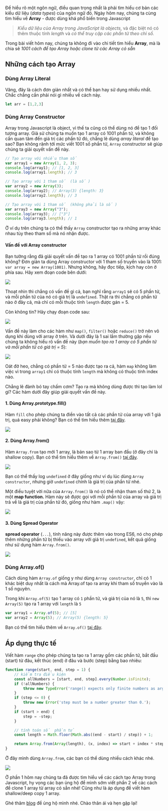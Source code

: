 Để hiểu rõ một ngôn ngữ, điều quan trọng nhất là phải tìm hiểu cơ bản các kiểu dữ liệu (_data types_) của ngôn ngữ đó. Ngày hôm nay, chúng ta cùng tìm hiểu về **Array** - được dùng khá phổ biến trong Javascript

> _Kiểu dữ liệu của Array trong JavaScript là objects_, và đặc biệt nó có thêm thuộc tính _length_ và  _có thể truy cập các phần tử theo chỉ số._

Trong bài viết hôm nay, chúng ta không đi vào chi tiết tìm hiểu **Array**, mà là chia sẽ _1001 cách để tạo Array hoặc clone từ các Array có sẵn_

## Những cách tạo Array

### Dùng Array Literal
Vâng, đây là cách đơn giản nhất và có thể bạn hay sử dụng nhiều nhất. Chắc chẳng cần phải nói gì nhiều về cách này.
```js
let arr = [1,2,3]
```

### Dùng Array Constructor
Array trong Javascript là object, vì thế ta cũng có thể dùng nó để tạo 1 đối tượng array. Giả sử chúng ta muốn tạo 1 array có 1001 phần tử, và không cần quan tâm đến giá trị các phần tử đó, chẳng lẽ dùng *array literal* để tạo sao? Bạn không rãnh tới mức viết 1001 số phần tử, `Array` constructor sẽ giúp chúng ta giải quyết vấn đề này.
```js
// Tạo array với nhiều tham số
var array1 = new Array(1, 2, 3);
console.log(array1); // [1, 2, 3]
console.log(array1.length); // 3

// Tạo array với 1 tham số  (là số )
var array2 = new Array(3);
console.log(array2); // Array(3) {length: 3}
console.log(array2.length); // 3

// Tạo array với 1 tham số  (không phải là số )
var array3 = new Array("3");
console.log(array3); // ["3"]
console.log(array3.length); // 1
```
Ở ví dụ trên chúng ta có thể thấy `Array`  constructor tạo ra những array khác nhau tùy theo tham số mà nó nhận được.

#### Vấn đề với Array constructor

Bạn tưởng rằng đã giải quyết vấn đề tạo ra 1 array có 1001 phần tử rồi đúng không? Đơn giản ta dùng Array constructor với 1 tham số truyền vào là 1001: `var array = new Array(1001)`. Nhưng không, hãy đọc tiếp, kịch hay còn ở phía sau. Hãy xem đoạn code bên dưới:

![](https://cdn-media-1.freecodecamp.org/images/HuAR3m0WmxP390Ezk4Ufyam-9vlyDzwNvEzi)

Thoạt nhìn thì chẳng có vấn đề gì cả, bạn nghĩ rằng `array1` sẽ có 5 phần tử, và mỗi phần tử của nó có giá trị là `undefined`. Thật ra thì chẳng có phần tử nào ở đây cả, mà chỉ có mỗi thuộc tính `length` được gán = 5.

Còn không tin? Hãy chạy đoạn code sau:

![](https://cdn-media-1.freecodecamp.org/images/wtfHBQo1MBofKp-EVs-IB6qqq07cfM18rK8I)

Vấn đề này làm cho các hàm như  `map()`,  `filter()`  hoặc  `reduce()` trở nên vô dụng khi dùng với array ở trên. Và dưới đây là 1 sai lầm thường gặp nếu chúng ta không hiểu rõ vấn đề này (_bạn muốn tạo ra 1 array có 5 phần tử và mỗi phần tử có giá trị = 5_):

![](https://cdn-media-1.freecodecamp.org/images/1OHTGXHuG93TuWcOpzRVtUNjoB-BFP3Pykq5)

Oát đờ heo, chẳng có phần tử = 5 nào được tạo ra cả, hàm `map` không làm việc vì trong `array1` chỉ có thuộc tính `length` mà không có thuộc tính index nào.

Chẳng lẽ đành bó tay chấm cơm? Tạo ra mà không dùng được thì tạo làm lol gì? Các hàm dưới đây giúp giải quyết vấn đề này.

#### 1. Dùng Array.prototype.fill()

Hàm `fill` cho phép chúng ta điền vào tất cả các phần tử của array với 1 giá trị, quá easy phải không? Bạn có thể tìm hiểu thêm [tại đây](https://developer.mozilla.org/en-US/docs/Web/JavaScript/Reference/Global_Objects/Array/fill).

![](https://cdn-media-1.freecodecamp.org/images/w3CWlvnWqG5VEy6qupnAYvTqECGhPdj3P9Wu)

#### 2. Dùng Array.from()

Hàm `Array.from` tạo mới 1 array, là bản sao từ 1 array ban đầu (ở đây chỉ là shallow copy). Bạn có thể tìm hiểu thêm về `Array.from()`  [tại đây](https://developer.mozilla.org/en-US/docs/Web/JavaScript/Reference/Global_Objects/Array/from).

![](https://cdn-media-1.freecodecamp.org/images/XfZGhDWQWU1VwxliMKIjYgHuwYvkfvPSBkVT)

Bạn có thể thấy log `undefined` ở đây giống như ví dụ lúc dùng `Array constructor`, nhưng giờ `undefined` chính là giá trị của phần tử nhé.

Một điều tuyệt vời nữa của `Array.from()`  là nó có thể nhận tham số thứ 2, là một **map function.** Hàm này sẽ được gọi với mỗi phần tử của array và giá trị trả về là giá trị của phần tử đó, giống như hàm `.map()` vậy:

![](https://cdn-media-1.freecodecamp.org/images/UgaAHFIo4xzuw4cc4bI1iaxaPzGHKkTCbjYK)

#### 3. Dùng Spread Operator

**spread operator**  (`...`), tính năng này được thêm vào trong ES6, nó cho phép thêm những phần tử bị thiếu vào array với giá trị `undefined`, kết quả giống như sử dụng hàm  `Array.from()`.

![](https://cdn-media-1.freecodecamp.org/images/gZrwaPsFq15WkPf2BnuAb2wA54JdIEXx7VNv)

### Dùng Array.of()

Cách dùng hàm `Array.of` giống y như dùng `Array constructor`, chỉ có 1 khác biệt duy nhất là cách mà Array.of tạo ra array khi tham số truyền vào là 1 số nguyên.

Trong khi `Array.of(5)`  tạo 1 array có `1` phần tử, và giá trị của nó là `5`, thì `new Array(5)`  tạo ra 1 array với `length` là `5`

```js
var array1 = Array.of(5); // [5]
var array2 = Array(5); // Array(5) {length: 5}
```

Bạn có thể tìm hiểu thêm về `Array.of()`  [tại đây](https://developer.mozilla.org/en-US/docs/Web/JavaScript/Reference/Global_Objects/Array/of).

## Áp dụng thực tế

Viết hàm `range` cho phép chúng ta tạo ra 1 array gồm các phần tử, bắt đầu (start) từ đâu, kết thúc (end) ở đâu và bước (step) bằng bao nhiêu:

```js
function range(start, end, step = 1) {
	// kiểm tra điều kiện
	const allNumbers = [start, end, step].every(Number.isFinite);
	if (!allNumbers) {
		throw new TypeError('range() expects only finite numbers as arguments.');
	}
	if (step <= 0) {
		throw new Error('step must be a number greater than 0.');
	}
	if (start > end) {
		step = -step;
	}

	// tính toán số  phần tử
	const length = Math.floor(Math.abs((end - start) / step)) + 1;

	return Array.from(Array(length), (x, index) => start + index * step);
}
```

Ở đây mình dùng `Array.from`, các bạn có thể dùng nhiều cách khác nhé.

![](https://cdn-media-1.freecodecamp.org/images/zFBQwh8KfkoDDWXcZDl8YnDe7e9jBEsocdCa)

Ở phần 1 hôm nay chúng ta đã được tìm hiểu về các cách tạo Array trong Javascript, hy vọng các bạn ủng hộ để mình sớm viết phần 2 về các cách để clone 1 array từ array có sẵn nhé! Cũng như là áp dụng để viết hàm shallow/deep copy 1 array.

Ghé thăm [blog](https://duthaho.com) để ủng hộ mình nhé. Chào thân ái và hẹn gặp lại!
